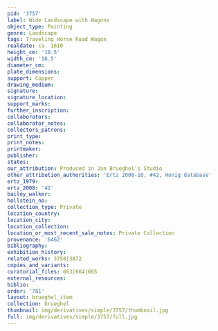 ```yaml
---
pid: '3757'
label: Wide Landscape with Wagons
object_type: Painting
genre: Landscape
tags: Traveling Horse Road Wagon
realdate: ca. 1610
height_cm: '10.5'
width_cm: '16.5'
diameter_cm: 
plate_dimensions: 
support: Copper
drawing_medium: 
signature: 
signature_location: 
support_marks: 
further_inscription: 
collaborators: 
collaborator_notes: 
collectors_patrons: 
print_type: 
print_notes: 
printmaker: 
publisher: 
states: 
our_attribution: Produced in Jan Brueghel's Studio
other_attribution_authorities: 'Ertz 2008-10, #42, Honig database'
ertz_1979: 
ertz_2008: '42'
bailey_walker: 
hollstein_no: 
collection_type: Private
location_country: 
location_city: 
location_collection: 
location_or_most_recent_sale_notes: Private Collection
provenance: '6462'
bibliography: 
exhibition_history: 
related_works: 3758|3872
copies_and_variants: 
curatorial_files: 663|664|665
external_resources: 
biblio: 
order: '781'
layout: brueghel_item
collection: brueghel
thumbnail: img/derivatives/simple/3757/thumbnail.jpg
full: img/derivatives/simple/3757/full.jpg
---
```

